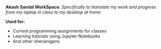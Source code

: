 **Akash Samlal WorkSpace**:
*Specifically to translate my work and progress from my laptop in class to my desktop at home*

**Used for:**
 - Current programming assignments for classes
 - Learning tutorials using Jupyter Notebooks
 - And other shenanigans
